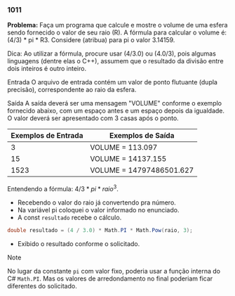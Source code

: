 ### 1011

**Problema:**  Faça um programa que calcule e mostre o volume de uma esfera sendo fornecido o valor de seu raio (R). A fórmula para calcular o volume é: (4/3) * pi * R3. Considere (atribua) para pi o valor 3.14159.

Dica: Ao utilizar a fórmula, procure usar (4/3.0) ou (4.0/3), pois algumas linguagens (dentre elas o C++), assumem que o resultado da divisão entre dois inteiros é outro inteiro.

Entrada
O arquivo de entrada contém um valor de ponto flutuante (dupla precisão), correspondente ao raio da esfera.

Saída
A saída deverá ser uma mensagem "VOLUME" conforme o exemplo fornecido abaixo, com um espaço antes e um espaço depois da igualdade. O valor deverá ser apresentado com 3 casas após o ponto.

| Exemplos de Entrada | Exemplos de Saída |
| --- | --- |
| 3 | VOLUME = 113.097 |
| 15 | VOLUME = 14137.155 |
| 1523 | VOLUME = 14797486501.627 |

Entendendo a fórmula: $4/3 * pi * raio^3$.

- Recebendo o valor do raio já convertendo pra número.
- Na variável pi coloquei o valor informado no enunciado.
- A const `resultado` recebe o cálculo.

```cs
double resultado = (4 / 3.0) * Math.PI * Math.Pow(raio, 3);
```

- Exibido o resultado conforme o solicitado.

> [!NOTE]
> No lugar da constante `pi` com valor fixo, poderia usar a função interna do C# `Math.PI`. Mas os valores de arredondamento no final poderiam ficar diferentes do solicitado.